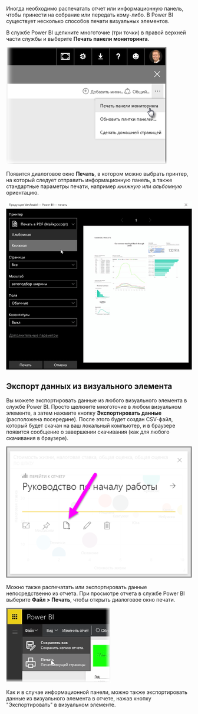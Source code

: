 Иногда необходимо распечатать отчет или информационную панель, чтобы принести на собрание или передать кому-либо. В Power BI существует несколько способов печати визуальных элементов.

В службе Power BI щелкните многоточие (три точки) в правой верхней части службы и выберите **Печать панели мониторинга**.

![](media/4-4g-print-and-export-dashboards-reports/4-4g_1.png)

Появится диалоговое окно **Печать**, в котором можно выбрать принтер, на который следует отправить информационную панель, а также стандартные параметры печати, например *книжную* или *альбомную* ориентацию.

![](media/4-4g-print-and-export-dashboards-reports/4-4g_2.png)

## <a name="export-data-from-a-visual"></a>Экспорт данных из визуального элемента
Вы можете экспортировать данные из любого визуального элемента в службе Power BI. Просто щелкните многоточие в любом визуальном элементе, а затем нажмите кнопку **Экспортировать данные** (расположена посередине). После этого будет создан CSV-файл, который будет скачан на ваш локальный компьютер, и в браузере появится сообщение о завершении скачивания (как для любого скачивания в браузере).

![](media/4-4g-print-and-export-dashboards-reports/4-4g_3.png)

Можно также распечатать или экспортировать данные непосредственно из отчета. При просмотре отчета в службе Power BI выберите **Файл > Печать**, чтобы открыть диалоговое окно печати.

![](media/4-4g-print-and-export-dashboards-reports/4-4g_4.png)

Как и в случае информационной панели, можно также экспортировать данные из визуального элемента в отчете, нажав кнопку "Экспортировать" в визуальном элементе.

